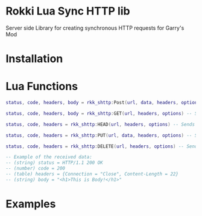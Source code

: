 # Rokki Lua Sync HTTP lib
Server side Library for creating synchronous HTTP requests for Garry's Mod

# Installation


# Lua Functions
```lua
status, code, headers, body = rkk_shttp:Post(url, data, headers, options) -- Sends a POST request to the server

status, code, headers, body = rkk_shttp:GET(url, headers, options) -- Sends a GET request to the server

status, code, headers = rkk_shttp:HEAD(url, headers, options) -- Sends a HEAD request to the server

status, code, headers = rkk_shttp:PUT(url, data, headers, options) -- Sends a PUT request to the server

status, code, headers = rkk_shttp:DELETE(url, headers, options) -- Sends a DELETE request to the server

-- Example of the received data:
-- (string) status = HTTP/1.1 200 OK
-- (number) code = 200
-- (table) headers = {Connection = "Close", Content-Length = 22}
-- (string) body = "<h1>This is Body!</h1>"
```

# Examples
